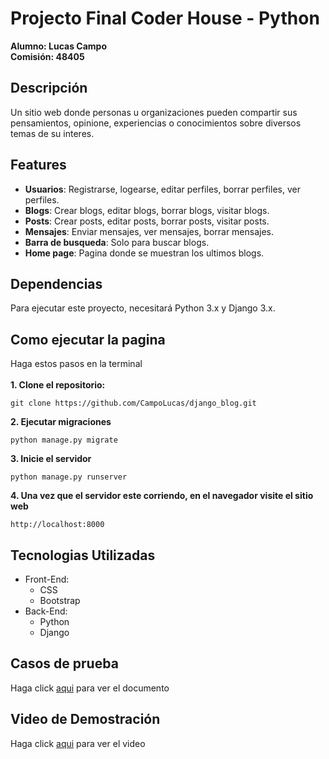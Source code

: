 # Projecto Final Coder House - Python
<strong>
Alumno: Lucas Campo</br>
Comisión: 48405</br>
</strong>

## Descripción
Un sitio web donde personas u organizaciones pueden compartir sus pensamientos, opinione, experiencias o conocimientos sobre diversos temas de su interes.</br>

## Features
- <strong>Usuarios</strong>: Registrarse, logearse, editar perfiles, borrar perfiles, ver perfiles.
- <strong>Blogs</strong>: Crear blogs, editar blogs, borrar blogs, visitar blogs.
- <strong>Posts</strong>: Crear posts, editar posts, borrar posts, visitar posts.
- <strong>Mensajes</strong>: Enviar mensajes, ver mensajes, borrar mensajes.
- <strong>Barra de busqueda</strong>: Solo para buscar blogs.
- <strong>Home page</strong>: Pagina donde se muestran los ultimos blogs.

## Dependencias
Para ejecutar este proyecto, necesitará Python 3.x y Django 3.x.

## Como ejecutar la pagina
Haga estos pasos en la terminal</br></br>
<strong>1. Clone el repositorio:</strong>
```
git clone https://github.com/CampoLucas/django_blog.git
```
<strong>2. Ejecutar migraciones</strong>
```
python manage.py migrate
```
<strong>3. Inicie el servidor</strong>
```
python manage.py runserver
```
<strong>4. Una vez que el servidor este corriendo, en el navegador visite el sitio web</strong>
```
http://localhost:8000
```

## Tecnologias Utilizadas
- Front-End:
    - CSS
    - Bootstrap
- Back-End:
    - Python
    - Django

## Casos de prueba
Haga click [aqui](#) para ver el documento

## Video de Demostración
Haga click [aqui](#) para ver el video
